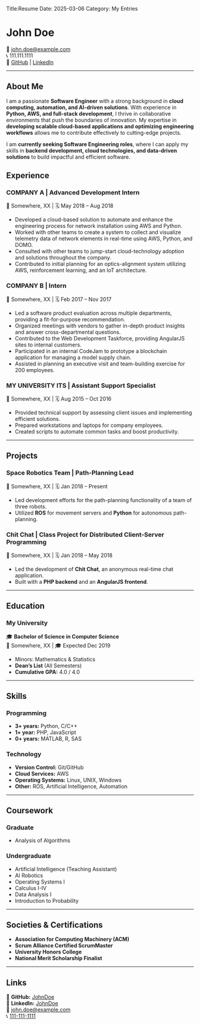 Title:Resume
Date: 2025-03-06
Category: My Entries


# John Doe  
📧 [john.doe@example.com](mailto:john.doe@example.com)  
📞 111.111.1111  
🔗 [GitHub](https://github.com/user/repo) | [LinkedIn](https://www.linkedin.com/)  

---
## About Me  

I am a passionate **Software Engineer** with a strong background in **cloud computing, automation, and AI-driven solutions**. With experience in **Python, AWS, and full-stack development**, I thrive in collaborative environments that push the boundaries of innovation. My expertise in **developing scalable cloud-based applications and optimizing engineering workflows** allows me to contribute effectively to cutting-edge projects.  

I am **currently seeking Software Engineering roles**, where I can apply my skills in **backend development, cloud technologies, and data-driven solutions** to build impactful and efficient software.  


## Experience  

### COMPANY A | Advanced Development Intern  
📍 Somewhere, XX | 🗓 May 2018 – Aug 2018  
- Developed a cloud-based solution to automate and enhance the engineering process for network installation using AWS and Python.  
- Worked with other teams to create a system to collect and visualize telemetry data of network elements in real-time using AWS, Python, and DOMO.  
- Consulted with other teams to jump-start cloud-technology adoption and solutions throughout the company.  
- Contributed to initial planning for an optics-alignment system utilizing AWS, reinforcement learning, and an IoT architecture.  

### COMPANY B | Intern  
📍 Somewhere, XX | 🗓 Feb 2017 – Nov 2017  
- Led a software product evaluation across multiple departments, providing a fit-for-purpose recommendation.  
- Organized meetings with vendors to gather in-depth product insights and answer cross-departmental questions.  
- Contributed to the Web Development Taskforce, providing AngularJS sites to internal customers.  
- Participated in an internal CodeJam to prototype a blockchain application for managing a model supply chain.  
- Assisted in planning an executive visit and team-building exercise for 200 employees.  

### MY UNIVERSITY ITS | Assistant Support Specialist  
📍 Somewhere, XX | 🗓 Aug 2015 – Oct 2016  
- Provided technical support by assessing client issues and implementing efficient solutions.  
- Prepared workstations and laptops for company employees.  
- Created scripts to automate common tasks and boost productivity.  

---

## Projects  

### Space Robotics Team | Path-Planning Lead  
📍 Somewhere, XX | 🗓 Jan 2018 – Present  
- Led development efforts for the path-planning functionality of a team of three robots.  
- Utilized **ROS** for movement servers and **Python** for autonomous path-planning.  

### Chit Chat | Class Project for Distributed Client-Server Programming  
📍 Somewhere, XX | 🗓 Jan 2018 – May 2018  
- Led the development of **Chit Chat**, an anonymous real-time chat application.  
- Built with a **PHP backend** and an **AngularJS frontend**.  

---

## Education  

### My University  
🎓 **Bachelor of Science in Computer Science**  
📍 Somewhere, XX | 🎓 Expected Dec 2019  
- Minors: Mathematics & Statistics  
- **Dean’s List** (All Semesters)  
- **Cumulative GPA:** 4.0 / 4.0  

---

## Skills  

### Programming  
- **3+ years:** Python, C/C++  
- **1+ year:** PHP, JavaScript  
- **0+ years:** MATLAB, R, SAS  

### Technology  
- **Version Control:** Git/GitHub  
- **Cloud Services:** AWS  
- **Operating Systems:** Linux, UNIX, Windows  
- **Other:** ROS, Artificial Intelligence, Automation  

---

## Coursework  

### Graduate  
- Analysis of Algorithms  

### Undergraduate  
- Artificial Intelligence (Teaching Assistant)  
- AI Robotics  
- Operating Systems I  
- Calculus I-IV  
- Data Analysis I  
- Introduction to Probability  

---

## Societies & Certifications  
- **Association for Computing Machinery (ACM)**  
- **Scrum Alliance Certified ScrumMaster**  
- **University Honors College**  
- **National Merit Scholarship Finalist**  

---

## Links  
📌 **GitHub:** [JohnDoe](https://github.com/user/repo)  
📌 **LinkedIn:** [JohnDoe](https://www.linkedin.com/)  
📧 [john.doe@example.com](mailto:john.doe@example.com)  
📞 [111-111-1111](tel:1111111111)  
